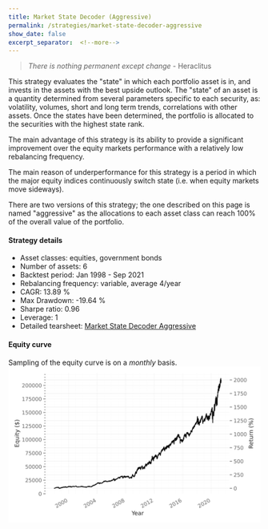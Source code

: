 ```yaml
---
title: Market State Decoder (Aggressive)
permalink: /strategies/market-state-decoder-aggressive
show_date: false
excerpt_separator:  <!--more-->
---
```


> _There is nothing permanent except change_ - Heraclitus

This strategy evaluates the "state" in which each portfolio asset is in, and invests in the assets with the best upside outlook.
The "state" of an asset is a quantity determined from several parameters specific to each security, as: volatility, volumes, short and long term trends, correlations with other assets. Once the states have been determined, the portfolio is allocated to the securities with the highest state rank.

The main advantage of this strategy is its ability to provide a significant improvement over the equity markets performance with a relatively low rebalancing frequency.

The main reason of underperformance for this strategy is a period in which the major equity indices continuously switch state (i.e. when equity markets move sideways).

There are two versions of this strategy; the one described on this page is named "aggressive" as the allocations to each asset class can reach 100% of the overall value of the portfolio.

#### Strategy details
* Asset classes: equities, government bonds
* Number of assets: 6
* Backtest period: Jan 1998 - Sep 2021
* Rebalancing frequency: variable, average 4/year
* CAGR: 13.89 %
* Max Drawdown: -19.64 %
* Sharpe ratio: 0.96
* Leverage: 1
* Detailed tearsheet: [Market State Decoder Aggressive](/tearsheets/MarketStateDecoderAggressive.html)

#### Equity curve
Sampling of the equity curve is on a _monthly_ basis. 
![Market State Decoder](/images/MarketStateDecoderAggressive.svg)
